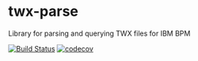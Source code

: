# twx-parse
Library for parsing and querying TWX files for IBM BPM

[![Build Status](https://travis-ci.org/tigermarques/twx-parse.svg?branch=master)](https://travis-ci.org/tigermarques/twx-parse)
[![codecov](https://codecov.io/gh/tigermarques/twx-parse/branch/master/graph/badge.svg)](https://codecov.io/gh/tigermarques/twx-parse)